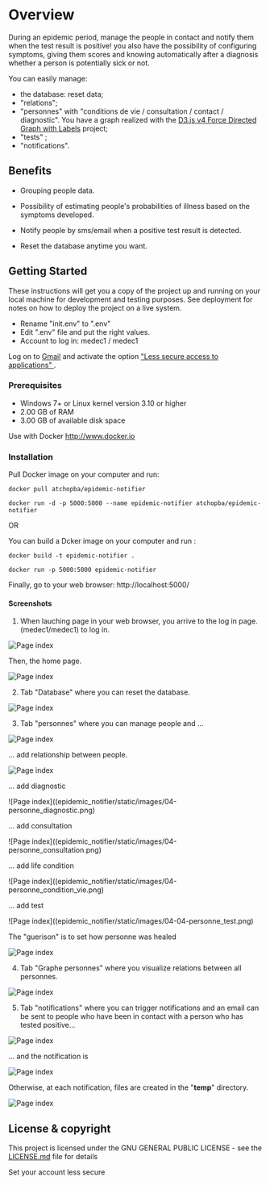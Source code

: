 # Overview

During an epidemic period, manage the people in contact and notify them when the test result is positive! you also have the possibility of configuring symptoms, giving them scores and knowing automatically after a diagnosis whether a person is potentially sick or not.

You can easily manage:
- the database: reset data;
- "relations";
- "personnes" with "conditions de vie / consultation / contact / diagnostic". You have a graph realized with the [D3.js v4 Force Directed Graph with Labels](https://bl.ocks.org/heybignick/3faf257bbbbc7743bb72310d03b86ee8) project;
- "tests" ;
- "notifications".

## Benefits 

* Grouping people data.

* Possibility of estimating people's probabilities of illness based on the symptoms developed.

* Notify people by sms/email when a positive test result is detected.

* Reset the database anytime you want.

## Getting Started

These instructions will get you a copy of the project up and running on your local machine for development and testing purposes. See deployment for notes on how to deploy the project on a live system.

- Rename "init.env" to ".env"
- Edit ".env" file and put the right values.
- Account to log in: medec1 / medec1


Log on to [Gmail](http://www.gmail.com) and activate the option ["Less secure access to applications" ]( https://myaccount.google.com/lesssecureapps ).

### Prerequisites

* Windows 7+ or Linux kernel version 3.10 or higher
* 2.00 GB of RAM
* 3.00 GB of available disk space

Use with Docker http://www.docker.io

### Installation

Pull Docker image on your computer and run:
```
docker pull atchopba/epidemic-notifier

docker run -d -p 5000:5000 --name epidemic-notifier atchopba/epidemic-notifier
```
OR 

You can build a Dcker image on your computer and run :
```
docker build -t epidemic-notifier .

docker run -p 5000:5000 epidemic-notifier
```
Finally, go to your web browser: http://localhost:5000/

#### Screenshots
1. When lauching page in your web browser, you arrive to the log in page. (medec1/medec1) to log in.

![Page index](epidemic_notifier/static/images/00-0-login.PNG)

Then, the home page.

![Page index](epidemic_notifier/static/images/00-accueil.PNG)

2. Tab "Database" where you can reset the database. 

![Page index](epidemic_notifier/static/images/01-db.PNG)

3. Tab "personnes" where you can manage people and ...

![Page index](epidemic_notifier/static/images/03-personne.png)

... add relationship between people.

![Page index](epidemic_notifier/static/images/04-personne_relations.png)

... add diagnostic

![Page index]((epidemic_notifier/static/images/04-personne_diagnostic.png)

... add consultation

![Page index]((epidemic_notifier/static/images/04-personne_consultation.png)

... add life condition

![Page index]((epidemic_notifier/static/images/04-personne_condition_vie.png)

... add test

![Page index]((epidemic_notifier/static/images/04-04-personne_test.png)

The "guerison" is to set how personne was healed

![Page index](epidemic_notifier/static/images/04-personne_guerison.png)

4. Tab "Graphe personnes" where you visualize relations between all personnes.

![Page index](epidemic_notifier/static/images/05-graph.PNG)

5. Tab "notifications" where you can trigger notifications and an email can be sent to people who have been in contact with a person who has tested positive...

![Page index](epidemic_notifier/static/images/08-notification.PNG)

... and the notification is 

![Page index](epidemic_notifier/static/images/09-notif_email.PNG)

Otherwise, at each notification, files are created in the "__temp__" directory.

![Page index](epidemic_notifier/static/images/10-tree.PNG)

## License & copyright

This project is licensed under the GNU GENERAL PUBLIC LICENSE - see the [LICENSE.md](LICENSE.md) file for details

Set your account less secure
